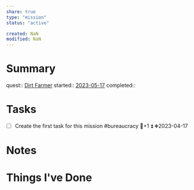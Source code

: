 ```yaml
---
share: true
type: "mission"
status: "active"

created: NaN 
modified: NaN
---
```

 
# Summary
quest:: [Dirt Farmer](./Dirt%20Farmer.md)
started:: [2023-05-17](./2023-05-17.md)
completed::
# Tasks
- [ ] Create the first task for this mission #bureaucracy 🥄+1 ⏫ ➕2023-04-17
# Notes

# Things I've Done